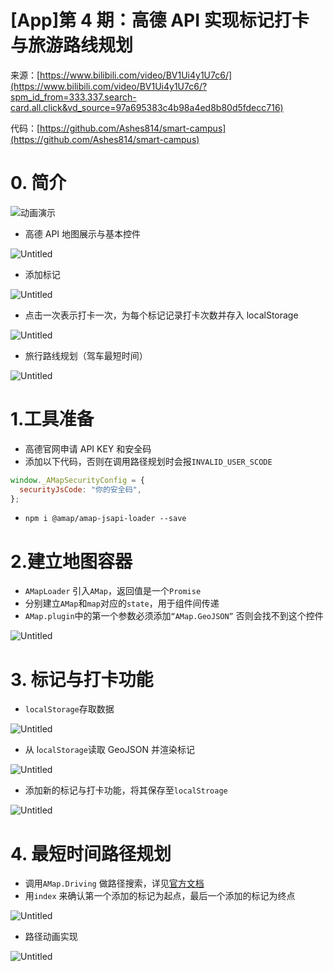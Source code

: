 # [App]第 4 期：高德 API 实现标记打卡与旅游路线规划

来源：[https://www.bilibili.com/video/BV1Ui4y1U7c6/](https://www.bilibili.com/video/BV1Ui4y1U7c6/?spm_id_from=333.337.search-card.all.click&vd_source=97a695383c4b98a4ed8b80d5fdecc716)

代码：[https://github.com/Ashes814/smart-campus](https://github.com/Ashes814/smart-campus)

# 0. 简介

![动画演示](%E5%8A%A8%E7%94%BB%E6%BC%94%E7%A4%BA.gif)

- 高德 API 地图展示与基本控件

![Untitled](%5BApp%5D%E7%AC%AC4%E6%9C%9F%EF%BC%9A%E9%AB%98%E5%BE%B7API%E5%AE%9E%E7%8E%B0%E6%A0%87%E8%AE%B0%E6%89%93%E5%8D%A1%E4%B8%8E%E6%97%85%E6%B8%B8%E8%B7%AF%E7%BA%BF%E8%A7%84%E5%88%92%204c55db1c34a24ac2b2b3f4a89ff7e3a6/Untitled.png)

- 添加标记

![Untitled](%5BApp%5D%E7%AC%AC4%E6%9C%9F%EF%BC%9A%E9%AB%98%E5%BE%B7API%E5%AE%9E%E7%8E%B0%E6%A0%87%E8%AE%B0%E6%89%93%E5%8D%A1%E4%B8%8E%E6%97%85%E6%B8%B8%E8%B7%AF%E7%BA%BF%E8%A7%84%E5%88%92%204c55db1c34a24ac2b2b3f4a89ff7e3a6/Untitled%201.png)

- 点击一次表示打卡一次，为每个标记记录打卡次数并存入 localStorage

![Untitled](%5BApp%5D%E7%AC%AC4%E6%9C%9F%EF%BC%9A%E9%AB%98%E5%BE%B7API%E5%AE%9E%E7%8E%B0%E6%A0%87%E8%AE%B0%E6%89%93%E5%8D%A1%E4%B8%8E%E6%97%85%E6%B8%B8%E8%B7%AF%E7%BA%BF%E8%A7%84%E5%88%92%204c55db1c34a24ac2b2b3f4a89ff7e3a6/Untitled%202.png)

- 旅行路线规划（驾车最短时间）

![Untitled](%5BApp%5D%E7%AC%AC4%E6%9C%9F%EF%BC%9A%E9%AB%98%E5%BE%B7API%E5%AE%9E%E7%8E%B0%E6%A0%87%E8%AE%B0%E6%89%93%E5%8D%A1%E4%B8%8E%E6%97%85%E6%B8%B8%E8%B7%AF%E7%BA%BF%E8%A7%84%E5%88%92%204c55db1c34a24ac2b2b3f4a89ff7e3a6/Untitled%203.png)

# 1.工具准备

- 高德官网申请 API KEY 和安全码
- 添加以下代码，否则在调用路径规划时会报`INVALID_USER_SCODE`

```jsx
window._AMapSecurityConfig = {
  securityJsCode: "你的安全码",
};
```

- `npm i @amap/amap-jsapi-loader --save`

# 2.建立地图容器

- `AMapLoader` 引入`AMap`，返回值是一个`Promise`
- 分别建立`AMap`和`map`对应的`state`，用于组件间传递
- `AMap.plugin`中的第一个参数必须添加`“AMap.GeoJSON”` 否则会找不到这个控件

![Untitled](%5BApp%5D%E7%AC%AC4%E6%9C%9F%EF%BC%9A%E9%AB%98%E5%BE%B7API%E5%AE%9E%E7%8E%B0%E6%A0%87%E8%AE%B0%E6%89%93%E5%8D%A1%E4%B8%8E%E6%97%85%E6%B8%B8%E8%B7%AF%E7%BA%BF%E8%A7%84%E5%88%92%204c55db1c34a24ac2b2b3f4a89ff7e3a6/Untitled%204.png)

# 3. 标记与打卡功能

- `localStorage`存取数据

![Untitled](%5BApp%5D%E7%AC%AC4%E6%9C%9F%EF%BC%9A%E9%AB%98%E5%BE%B7API%E5%AE%9E%E7%8E%B0%E6%A0%87%E8%AE%B0%E6%89%93%E5%8D%A1%E4%B8%8E%E6%97%85%E6%B8%B8%E8%B7%AF%E7%BA%BF%E8%A7%84%E5%88%92%204c55db1c34a24ac2b2b3f4a89ff7e3a6/Untitled%205.png)

- 从 l`ocalStorage`读取 GeoJSON 并渲染标记

![Untitled](%5BApp%5D%E7%AC%AC4%E6%9C%9F%EF%BC%9A%E9%AB%98%E5%BE%B7API%E5%AE%9E%E7%8E%B0%E6%A0%87%E8%AE%B0%E6%89%93%E5%8D%A1%E4%B8%8E%E6%97%85%E6%B8%B8%E8%B7%AF%E7%BA%BF%E8%A7%84%E5%88%92%204c55db1c34a24ac2b2b3f4a89ff7e3a6/Untitled%206.png)

- 添加新的标记与打卡功能，将其保存至`localStroage`

![Untitled](%5BApp%5D%E7%AC%AC4%E6%9C%9F%EF%BC%9A%E9%AB%98%E5%BE%B7API%E5%AE%9E%E7%8E%B0%E6%A0%87%E8%AE%B0%E6%89%93%E5%8D%A1%E4%B8%8E%E6%97%85%E6%B8%B8%E8%B7%AF%E7%BA%BF%E8%A7%84%E5%88%92%204c55db1c34a24ac2b2b3f4a89ff7e3a6/Untitled%207.png)

# 4. 最短时间路径规划

- 调用`AMap.Driving` 做路径搜索，详见[官方文档](https://developer.amap.com/api/jsapi-v2/documentation#drivingsearch)
- 用`index` 来确认第一个添加的标记为起点，最后一个添加的标记为终点

![Untitled](%5BApp%5D%E7%AC%AC4%E6%9C%9F%EF%BC%9A%E9%AB%98%E5%BE%B7API%E5%AE%9E%E7%8E%B0%E6%A0%87%E8%AE%B0%E6%89%93%E5%8D%A1%E4%B8%8E%E6%97%85%E6%B8%B8%E8%B7%AF%E7%BA%BF%E8%A7%84%E5%88%92%204c55db1c34a24ac2b2b3f4a89ff7e3a6/Untitled%208.png)

- 路径动画实现

![Untitled](%5BApp%5D%E7%AC%AC4%E6%9C%9F%EF%BC%9A%E9%AB%98%E5%BE%B7API%E5%AE%9E%E7%8E%B0%E6%A0%87%E8%AE%B0%E6%89%93%E5%8D%A1%E4%B8%8E%E6%97%85%E6%B8%B8%E8%B7%AF%E7%BA%BF%E8%A7%84%E5%88%92%204c55db1c34a24ac2b2b3f4a89ff7e3a6/Untitled%209.png)
